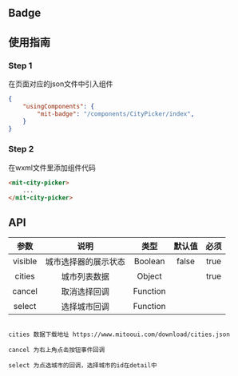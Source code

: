 ## Badge 

## 使用指南

### Step 1

在页面对应的json文件中引入组件

```json
{
	"usingComponents": {
		"mit-badge": "/components/CityPicker/index",
	}
}
```
### Step 2

在wxml文件里添加组件代码

```html
<mit-city-picker>
    ...
</mit-city-picker>
```

## API

|参数	    |说明  			   |类型            |默认值     |必须  |
|:-----------:|:---------------:|:-------------:|:----------:|:---------:|
| visible  | 城市选择器的展示状态   |  Boolean | false   | true  |
| cities | 城市列表数据 | Object |  | true |
| cancel | 取消选择回调 | Function | | |
| select | 选择城市回调 | Function | | |

##

    cities 数据下载地址 https://www.mitooui.com/download/cities.json
    
    cancel 为右上角点击按钮事件回调
    
    select 为点选城市的回调，选择城市的id在detail中

